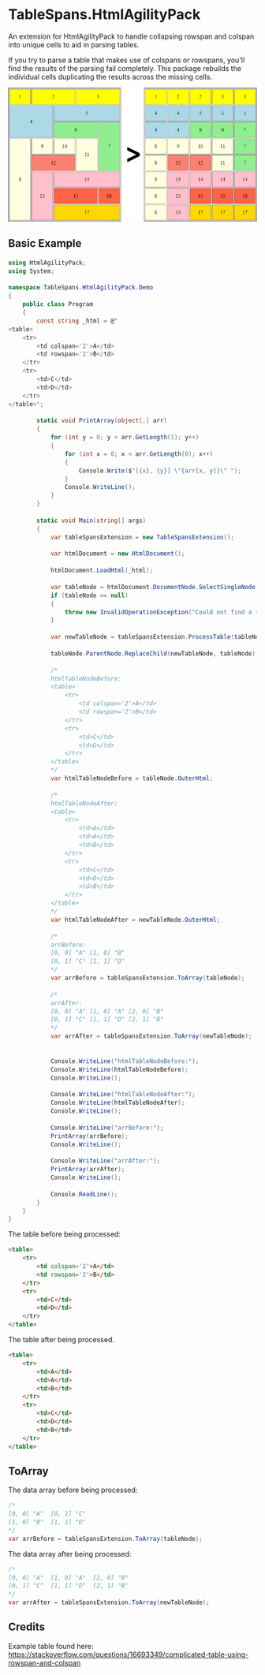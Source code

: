 # TableSpans.HtmlAgilityPack

An extension for HtmlAgilityPack to handle collapsing rowspan and colspan into unique cells to aid in parsing tables.

If you try to parse a table that makes use of colspans or rowspans, you'll find the results of the parsing fail completely. This package rebuilds the individual cells duplicating the results across the missing cells.

![TableSpans.HtmlAgilityPack Demo](https://raw.githubusercontent.com/terryjbutler/TableSpans.HtmlAgilityPack/master/docs/images/TableSpans.HtmlAgilityPack-Demo.png)

## Basic Example

```csharp
using HtmlAgilityPack;
using System;

namespace TableSpans.HtmlAgilityPack.Demo
{
    public class Program
    {
        const string _html = @"
<table>
    <tr>
        <td colspan='2'>A</td>
        <td rowspan='2'>B</td>
    </tr>
    <tr>
        <td>C</td>
        <td>D</td>
    </tr>
</table>";

        static void PrintArray(object[,] arr)
        {
            for (int y = 0; y < arr.GetLength(1); y++)
            {
                for (int x = 0; x < arr.GetLength(0); x++)
                {
                    Console.Write($"[{x}, {y}] \"{arr[x, y]}\" ");
                }
                Console.WriteLine();
            }
        }

        static void Main(string[] args)
        {
            var tableSpansExtension = new TableSpansExtension();

            var htmlDocument = new HtmlDocument();

            htmlDocument.LoadHtml(_html);

            var tableNode = htmlDocument.DocumentNode.SelectSingleNode(".//table");
            if (tableNode == null)
            {
                throw new InvalidOperationException("Could not find a table");
            }

            var newTableNode = tableSpansExtension.ProcessTable(tableNode);

            tableNode.ParentNode.ReplaceChild(newTableNode, tableNode);

            /*
            htmlTableNodeBefore:
            <table>
                <tr>
                    <td colspan='2'>A</td>
                    <td rowspan='2'>B</td>
                </tr>
                <tr>
                    <td>C</td>
                    <td>D</td>
                </tr>
            </table>
            */
            var htmlTableNodeBefore = tableNode.OuterHtml;

            /*
            htmlTableNodeAfter:
            <table>
                <tr>
                    <td>A</td>
                    <td>A</td>
                    <td>B</td>
                </tr>
                <tr>
                    <td>C</td>
                    <td>D</td>
                    <td>B</td>
                </tr>
            </table>
            */
            var htmlTableNodeAfter = newTableNode.OuterHtml;

            /*    
            arrBefore:
            [0, 0] "A" [1, 0] "B"
            [0, 1] "C" [1, 1] "D"
            */
            var arrBefore = tableSpansExtension.ToArray(tableNode);

            /*
            arrAfter:
            [0, 0] "A" [1, 0] "A" [2, 0] "B"
            [0, 1] "C" [1, 1] "D" [2, 1] "B"
            */
            var arrAfter = tableSpansExtension.ToArray(newTableNode);


            Console.WriteLine("htmlTableNodeBefore:");
            Console.WriteLine(htmlTableNodeBefore);
            Console.WriteLine();

            Console.WriteLine("htmlTableNodeAfter:");
            Console.WriteLine(htmlTableNodeAfter);
            Console.WriteLine();

            Console.WriteLine("arrBefore:");
            PrintArray(arrBefore);
            Console.WriteLine();

            Console.WriteLine("arrAfter:");
            PrintArray(arrAfter);
            Console.WriteLine();

            Console.ReadLine();
        }
    }
}
```

The table before being processed:

```html
<table>
    <tr>
        <td colspan='2'>A</td>
        <td rowspan='2'>B</td>
    </tr>
    <tr>
        <td>C</td>
        <td>D</td>
    </tr>
</table>
```

The table after being processed.

```html
<table>
    <tr>
        <td>A</td>
        <td>A</td>
        <td>B</td>
    </tr>
    <tr>
        <td>C</td>
        <td>D</td>
        <td>B</td>
    </tr>
</table>
```

## ToArray

The data array before being processed:

```csharp
/*    
[0, 0] "A"  [0, 1] "C"
[1, 0] "B"  [1, 1] "D"
*/
var arrBefore = tableSpansExtension.ToArray(tableNode);
```

The data array after being processed:

```csharp
/*
[0, 0] "A"  [1, 0] "A"  [2, 0] "B"
[0, 1] "C"  [1, 1] "D"  [2, 1] "B"
*/
var arrAfter = tableSpansExtension.ToArray(newTableNode);
```

## Credits

Example table found here: https://stackoverflow.com/questions/16693349/complicated-table-using-rowspan-and-colspan